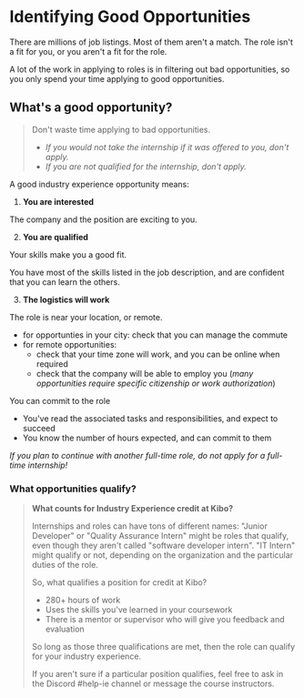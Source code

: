 # Identifying Good Opportunities

There are millions of job listings. Most of them aren't a match. The role isn't a fit for you, or you aren't a fit for the role.

A lot of the work in applying to roles is in filtering out bad opportunities, so you only spend your time applying to good opportunities.

## What's a good opportunity?

> Don't waste time applying to bad opportunities.
>
> - _If you would not take the internship if it was offered to you, don't apply._
> - _If you are not qualified for the internship, don't apply._

A good industry experience opportunity means:

1. **You are interested**

  The company and the position are exciting to you.

2. **You are qualified**

  Your skills make you a good fit. 

  You have most of the skills listed in the job description, and are confident that you can learn the others.

3. **The logistics will work**

  The role is near your location, or remote.

  - for opportunties in your city: check that you can manage the commute
  - for remote opportunities: 
    - check that your time zone will work, and you can be online when required
    - check that the company will be able to employ you (_many opportunities require specific citizenship or work authorization_)

  You can commit to the role

  - You've read the associated tasks and responsibilities, and expect to succeed
  - You know the number of hours expected, and can commit to them

  _If you plan to continue with another full-time role, do not apply for a full-time internship!_

### What opportunities qualify?

> **What counts for Industry Experience credit at Kibo?**
>
> Internships and roles can have tons of different names: "Junior Developer" or "Quality Assurance Intern" might be roles that qualify, even though they aren't called "software developer intern". "IT Intern" might qualify or not, depending on the organization and the particular duties of the role.
>
> So, what qualifies a position for credit at Kibo?
>
> - 280+ hours of work
> - Uses the skills you've learned in your coursework
> - There is a mentor or supervisor who will give you feedback and evaluation
>
> So long as those three qualifications are met, then the role can qualify for your industry experience.
>
> If you aren't sure if a particular position qualifies, feel free to ask in the Discord #help-ie channel or message the course instructors.
